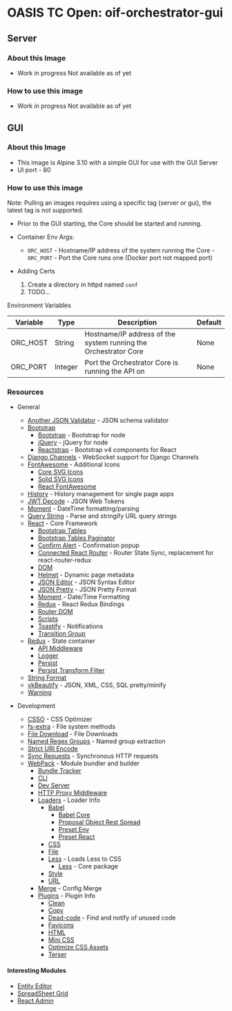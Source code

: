 # OASIS TC Open: oif-orchestrator-gui

## Server

### About this Image
- Work in progress Not available as of yet

### How to use this image
- Work in progress Not available as of yet

## GUI

### About this Image
- This image is Alpine 3.10 with a simple GUI for use with the GUI Server
- UI port - 80

### How to use this image
Note: Pulling an images requires using a specific tag (server or gui), the latest tag is not supported.

- Prior to the GUI starting, the Core should be started and running.
- Container Env Args:
	- `ORC_HOST` - Hostname/IP address of the system running the Core	- `ORC_PORT` - Port the Core runs one (Docker port not mapped port)

- Adding Certs 
	1. Create a directory in httpd named `conf`
	2. TODO...

Environment Variables

| Variable | Type    | Description                                                     | Default |
|----------|---------|-----------------------------------------------------------------|---------|
| ORC_HOST | String  | Hostname/IP address of the system running the Orchestrator Core | None    |
| ORC_PORT | Integer | Port the Orchestrator Core is running the API on                | None    |

### Resources
- General
	- [Another JSON Validator](https://www.npmjs.com/package/ajv) - JSON schema validator
	- [Bootstrap](https://getbootstrap.com/)
	    - [Bootstrap](https://www.npmjs.com/package/bootstrap) - Bootstrap for node
	    - [jQuery](https://www.npmjs.com/package/jquery) - jQuery for node
	    - [Reactstrap](https://www.npmjs.com/package/reactstrap) - Bootstrap v4 components for React
	- [Django Channels](https://www.npmjs.com/package/django-channels) - WebSocket support for Django Channels
   	- [FontAwesome](https://fontawesome.com/) - Additional Icons
	    - [Core SVG Icons](https://www.npmjs.com/package/@fortawesome/fontawesome-svg-core)
	    - [Solid SVG Icons](https://www.npmjs.com/package/@fortawesome/free-solid-svg-icons)
	    - [React FontAwesome](https://www.npmjs.com/package/@fortawesome/react-fontawesome)
	- [History](https://www.npmjs.com/package/history) - History management for single page apps
	- [JWT Decode](https://www.npmjs.com/package/jwt-decode) - JSON Web Tokens
	- [Moment](https://www.npmjs.com/package/moment) - DateTime formatting/parsing
	- [Query String](https://www.npmjs.com/package/query-string) - Parse and stringify URL query strings
	- [React](https://reactjs.org/) - Core Framework
    	- [Bootstrap Tables](https://www.npmjs.com/package/react-bootstrap-table-next/)
    	- [Bootstrap Tables Paginator](https://www.npmjs.com/package/react-bootstrap-table2-paginator)
    	- [Confirm Alert](https://www.npmjs.com/package/react-confirm-alert) - Confirmation popup
		- [Connected React Router](https://www.npmjs.com/package/connected-react-router) - Router State Sync, replacement for react-router-redux
		- [DOM](https://www.npmjs.com/package/react-dom)
    	- [Helmet](https://www.npmjs.com/package/react-helmet) - Dynamic page metadata
    	- [JSON Editor](https://www.npmjs.com/package/react-json-editor-ajrm) - JSON Syntax Editor
    	- [JSON Pretty](https://www.npmjs.com/package/react-json-pretty) - JSON Pretty Format
    	- [Moment](https://www.npmjs.com/package/react-moment) - Date/Time Formatting
		- [Redux](https://www.npmjs.com/package/react-redux) - React Redux Bindings
		- [Router DOM](https://www.npmjs.com/package/react-router-dom)
		- [Scripts](https://www.npmjs.com/package/react-scripts)
		- [Toastify](https://www.npmjs.com/package/react-toastify) - Notifications
    	- [Transition Group](https://www.npmjs.com/package/react-transition-group)
    - [Redux](https://redux.js.org/) - State container
    	- [API Middleware](https://www.npmjs.com/package/redux-api-middleware)
    	- [Logger](https://www.npmjs.com/package/redux-logger)
		- [Persist](https://www.npmjs.com/package/redux-persist)
		- [Persist Transform Filter](https://www.npmjs.com/package/redux-persist-transform-filter)
	- [String Format](https://www.npmjs.com/package/string-format)
	- [vkBeautify](https://www.npmjs.com/package/vkbeautify) - JSON, XML, CSS, SQL pretty/minify
	- [Warning](https://www.npmjs.com/package/warning)

- Development
	- [CSSO](https://www.npmjs.com/package/csso) - CSS Optimizer
	- [fs-extra](https://www.npmjs.com/package/fs-extra) - File system methods
	- [File Download](https://www.npmjs.com/package/download-file) - File Downloads
	- [Named Regex Groups](https://www.npmjs.com/package/named-regexp-groups) - Named group extraction
	- [Strict URI Encode](https://www.npmjs.com/package/strict-uri-encode)
	- [Sync Requests](https://www.npmjs.com/package/sync-requests) - Synchronous HTTP requests
	- [WebPack](https://www.npmjs.com/package/webpack) - Module bundler and builder
		- [Bundle Tracker](https://www.npmjs.com/package/webpack-bundle-tracker)
		- [CLI](https://www.npmjs.com/package/webpack-cli)
		- [Dev Server](https://www.npmjs.com/package/webpack-dev-server)
		- [HTTP Proxy Middleware](https://www.npmjs.com/package/http-proxy-middleware)
		- [Loaders](https://webpack.js.org/loaders) - Loader Info
			- [Babel](https://www.npmjs.com/package/babel-loader)
				- [Babel Core](https://www.npmjs.com/package/@babel/core)
				- [Proposal Object Rest Spread](https://www.npmjs.com/package/@babel/plugin-proposal-object-rest-spread)
				- [Preset Env](https://www.npmjs.com/package/@babel/preset-env)
				- [Preset React](https://www.npmjs.com/package/@babel/preset-react)
			- [CSS](https://www.npmjs.com/package/css-loader)
			- [File](https://www.npmjs.com/package/file-loader)
			- [Less](https://www.npmjs.com/package/less-loader) - Loads Less to CSS
				- [Less](https://www.npmjs.com/package/less) - Core package
			- [Style](https://www.npmjs.com/package/style-loader)
			- [URL](https://www.npmjs.com/package/url-loader)
		- [Merge](https://www.npmjs.com/package/webpack-merge) - Config Merge
		- [Plugins](https://webpack.js.org/plugins) - Plugin Info
			- [Clean](https://www.npmjs.com/package/clean-webpack-plugin)
			- [Copy](https://www.npmjs.com/package/copy-webpack-plugin)
			- [Dead-code](https://www.npmjs.com/package/webpack-deadcode-plugin) - Find and notify of unused code
			- [Favicons](https://www.npmjs.com/package/favicons-webpack-plugin)
			- [HTML](https://www.npmjs.com/package/html-webpack-plugin)
			- [Mini CSS](https://www.npmjs.com/package/mini-css-extract-plugin)
			- [Optimize CSS Assets](https://www.npmjs.com/package/optimize-css-assets-webpack-plugin)
			- [Terser](https://www.npmjs.com/package/terser-webpack-plugin)

#### Interesting Modules
- [Entity Editor](https://www.npmjs.com/package/react-entity-editor)
- [SpreadSheet Grid](https://www.npmjs.com/package/react-spreadsheet-grid)
- [React Admin](https://github.com/marmelab/react-admin)